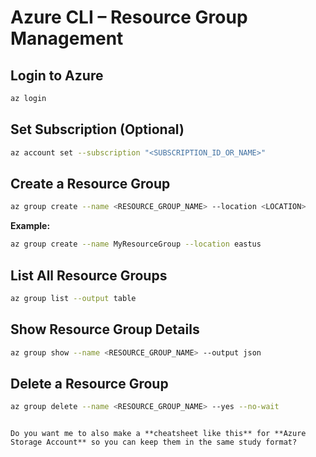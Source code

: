 # Azure CLI – Resource Group Management

## Login to Azure
```bash
az login
````

## Set Subscription (Optional)

```bash
az account set --subscription "<SUBSCRIPTION_ID_OR_NAME>"
```

## Create a Resource Group

```bash
az group create --name <RESOURCE_GROUP_NAME> --location <LOCATION>
```

**Example:**

```bash
az group create --name MyResourceGroup --location eastus
```

## List All Resource Groups

```bash
az group list --output table
```

## Show Resource Group Details

```bash
az group show --name <RESOURCE_GROUP_NAME> --output json
```

## Delete a Resource Group

```bash
az group delete --name <RESOURCE_GROUP_NAME> --yes --no-wait
```

```

Do you want me to also make a **cheatsheet like this** for **Azure Storage Account** so you can keep them in the same study format?
```
